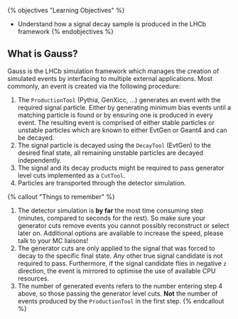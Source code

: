 {% objectives "Learning Objectives" %}
* Understand how a signal decay sample is produced in the LHCb framework
{% endobjectives %}

## What is Gauss?

Gauss is the LHCb simulation framework which manages the creation of simulated events by interfacing to multiple external applications. Most commonly, an event is created via the following procedure:

1. The `ProductionTool` (Pythia, GenXicc, ...) generates an event with the required signal particle. Either by generating minimum bias events until a matching particle is found or by ensuring one is produced in every event. The resulting event is comprised of either stable particles or unstable particles which are known to either EvtGen or Geant4 and can be decayed.
2. The signal particle is decayed using the `DecayTool` (EvtGen) to the desired final state, all remaining unstable particles are decayed independently.
3. The signal and its decay products might be required to pass generator level cuts implemented as a `CutTool`.
4. Particles are transported through the detector simulation.

{% callout "Things to remember" %}
1. The detector simulation is **__by far__** the most time consuming step (minutes, compared to seconds for the rest). So make sure your generator cuts remove events you cannot possibly reconstruct or select later on. Additional options are available to increase the speed, please talk to your MC liaisons!
2. The generator cuts are only applied to the signal that was forced to decay to the specific final state. _Any_ other true signal candidate is not required to pass. Furthermore, if the signal candidate flies in negative `z` direction, the event is mirrored to optimise the use of available CPU resources.
3. The number of generated events refers to the number entering step 4 above, so those passing the generator level cuts. __Not__ the number of events produced by the `ProductionTool` in the first step.
{% endcallout %}

